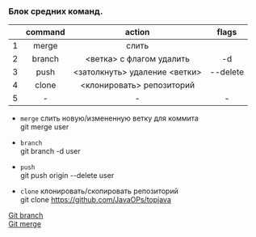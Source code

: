 ### Блок средних команд.  

||command|action|flags|
|:-:|:-:|:-:|:-:|
|1|merge|слить||
|2|branch|<ветка> с флагом удалить|-d|
|3|push|<затолкнуть> удаление <ветки>|--delete <branch>|
|4|clone|<клонировать> репозиторий ||
|5|-|-|-|

- `merge` слить новую/измененную ветку для коммита  
git merge user  


- `branch`  
git branch -d user  

- `push`  
git push origin --delete user  

- `clone` клонировать/скопировать репозиторий  
git clone https://github.com/JavaOPs/topjava  



[Git branch](https://habr.com/post/195674/)  
[Git merge](https://git-scm.com/book/ru/v1/%D0%92%D0%B5%D1%82%D0%B2%D0%BB%D0%B5%D0%BD%D0%B8%D0%B5-%D0%B2-Git-%D0%9E%D1%81%D0%BD%D0%BE%D0%B2%D1%8B-%D0%B2%D0%B5%D1%82%D0%B2%D0%BB%D0%B5%D0%BD%D0%B8%D1%8F-%D0%B8-%D1%81%D0%BB%D0%B8%D1%8F%D0%BD%D0%B8%D1%8F)  